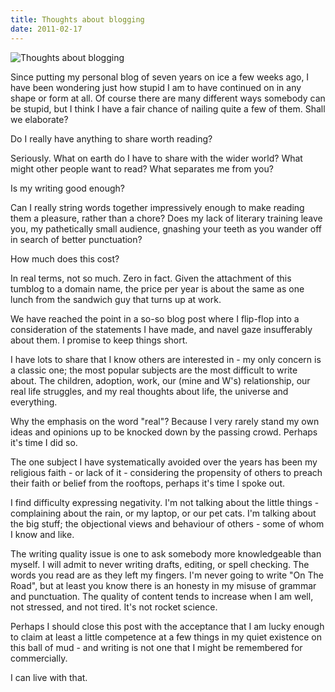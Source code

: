 ```yaml
---
title: Thoughts about blogging
date: 2011-02-17
---
```


![Thoughts about blogging](https://source.unsplash.com/y7GlIdTUOvo/1600x900)

Since putting my personal blog of seven years on ice a few weeks ago, I have been wondering just how stupid I am to have continued on in any shape or form at all. Of course there are many different ways somebody can be stupid, but I think I have a fair chance of nailing quite a few of them. Shall we elaborate?

Do I really have anything to share worth reading?

Seriously. What on earth do I have to share with the wider world? What might other people want to read? What separates me from you?

Is my writing good enough?

Can I really string words together impressively enough to make reading them a pleasure, rather than a chore? Does my lack of literary training leave you, my pathetically small audience, gnashing your teeth as you wander off in search of better punctuation?

How much does this cost?

In real terms, not so much. Zero in fact. Given the attachment of this tumblog to a domain name, the price per year is about the same as one lunch from the sandwich guy that turns up at work.

We have reached the point in a so-so blog post where I flip-flop into a consideration of the statements I have made, and navel gaze insufferably about them. I promise to keep things short.

I have lots to share that I know others are interested in - my only concern is a classic one; the most popular subjects are the most difficult to write about. The children, adoption, work, our (mine and W's) relationship, our real life struggles, and my real thoughts about life, the universe and everything.

Why the emphasis on the word "real"? Because I very rarely stand my own ideas and opinions up to be knocked down by the passing crowd. Perhaps it's time I did so.

The one subject I have systematically avoided over the years has been my religious faith - or lack of it - considering the propensity of others to preach their faith or belief from the rooftops, perhaps it's time I spoke out.

I find difficulty expressing negativity. I'm not talking about the little things - complaining about the rain, or my laptop, or our pet cats. I'm talking about the big stuff; the objectional views and behaviour of others - some of whom I know and like.

The writing quality issue is one to ask somebody more knowledgeable than myself. I will admit to never writing drafts, editing, or spell checking. The words you read are as they left my fingers. I'm never going to write "On The Road", but at least you know there is an honesty in my misuse of grammar and punctuation. The quality of content tends to increase when I am well, not stressed, and not tired. It's not rocket science.

Perhaps I should close this post with the acceptance that I am lucky enough to claim at least a little competence at a few things in my quiet existence on this ball of mud - and writing is not one that I might be remembered for commercially.

I can live with that.